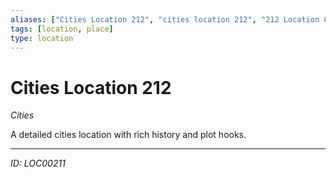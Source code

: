 ```yaml
---
aliases: ["Cities Location 212", "cities location 212", "212 Location Cities"]
tags: [location, place]
type: location
---
```


# Cities Location 212

*Cities*

A detailed cities location with rich history and plot hooks.

---
*ID: LOC00211*